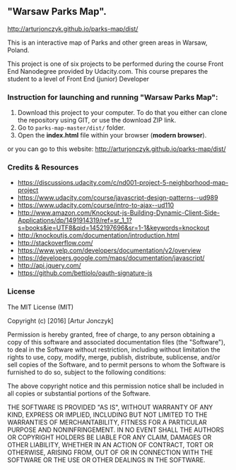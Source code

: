 ## "Warsaw Parks Map".
http://arturjonczyk.github.io/parks-map/dist/

This is an interactive map of Parks and other green areas in Warsaw, Poland.

This project is one of six projects to be performed during the course Front End Nanodegree provided by Udacity.com. This course prepares the student to a level of Front End (junior) Developer

###  Instruction for launching and running "Warsaw Parks Map":
1. Download this project to your computer. To do that you either can clone the repository using GIT, or use the download ZIP link.
2. Go to `parks-map-master/dist/` folder.
3. Open the __index.html__ file within your browser (__modern browser__).

or you can go to this website:
http://arturjonczyk.github.io/parks-map/dist/

### Credits & Resources
- https://discussions.udacity.com/c/nd001-project-5-neighborhood-map-project
- https://www.udacity.com/course/javascript-design-patterns--ud989
- https://www.udacity.com/course/intro-to-ajax--ud110
- http://www.amazon.com/Knockout-js-Building-Dynamic-Client-Side-Applications/dp/1491914319/ref=sr_1_1?s=books&ie=UTF8&qid=1452197696&sr=1-1&keywords=knockout
- http://knockoutjs.com/documentation/introduction.html
- http://stackoverflow.com/
- https://www.yelp.com/developers/documentation/v2/overview
- https://developers.google.com/maps/documentation/javascript/
- http://api.jquery.com/
- https://github.com/bettiolo/oauth-signature-js

### License
The MIT License (MIT)

Copyright (c) [2016] [Artur Jonczyk]

Permission is hereby granted, free of charge, to any person obtaining a copy
of this software and associated documentation files (the "Software"), to deal
in the Software without restriction, including without limitation the rights
to use, copy, modify, merge, publish, distribute, sublicense, and/or sell
copies of the Software, and to permit persons to whom the Software is
furnished to do so, subject to the following conditions:

The above copyright notice and this permission notice shall be included in all
copies or substantial portions of the Software.

THE SOFTWARE IS PROVIDED "AS IS", WITHOUT WARRANTY OF ANY KIND, EXPRESS OR
IMPLIED, INCLUDING BUT NOT LIMITED TO THE WARRANTIES OF MERCHANTABILITY,
FITNESS FOR A PARTICULAR PURPOSE AND NONINFRINGEMENT. IN NO EVENT SHALL THE
AUTHORS OR COPYRIGHT HOLDERS BE LIABLE FOR ANY CLAIM, DAMAGES OR OTHER
LIABILITY, WHETHER IN AN ACTION OF CONTRACT, TORT OR OTHERWISE, ARISING FROM,
OUT OF OR IN CONNECTION WITH THE SOFTWARE OR THE USE OR OTHER DEALINGS IN THE
SOFTWARE.
